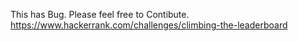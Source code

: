 This has Bug.
Please feel free to Contibute.
https://www.hackerrank.com/challenges/climbing-the-leaderboard
